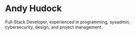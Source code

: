 # Andy Hudock

Full-Stack Developer, experienced in programming, sysadmin, cybersecurity, design, and project management.
